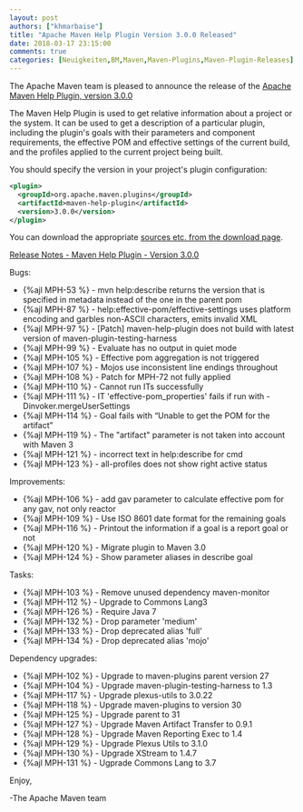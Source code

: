 ```yaml
---
layout: post
authors: ["khmarbaise"]
title: "Apache Maven Help Plugin Version 3.0.0 Released"
date: 2018-03-17 23:15:00
comments: true
categories: [Neuigkeiten,BM,Maven,Maven-Plugins,Maven-Plugin-Releases]
---
```

The Apache Maven team is pleased to announce the release of the 
[Apache Maven Help Plugin, version 3.0.0](http://maven.apache.org/plugins/maven-help-plugin/)

The Maven Help Plugin is used to get relative information about a project or
the system. It can be used to get a description of a particular plugin,
including the plugin's goals with their parameters and component requirements,
the effective POM and effective settings of the current build, and the profiles
applied to the current project being built.

You should specify the version in your project's plugin configuration:

``` xml
<plugin>
  <groupId>org.apache.maven.plugins</groupId>
  <artifactId>maven-help-plugin</artifactId>
  <version>3.0.0</version>
</plugin>
```

You can download the appropriate [sources etc. from the download page](https://maven.apache.org/plugins/maven-help-plugin/download.cgi).
 

<!-- more -->

[Release Notes - Maven Help Plugin - Version 3.0.0](https://issues.apache.org/jira/secure/ReleaseNote.jspa?projectId=12317522&version=12330788)

Bugs:

 * {%ajl MPH-53 %} - mvn help:describe returns the version that is specified in metadata instead of  the one in the parent pom
 * {%ajl MPH-87 %} - help:effective-pom/effective-settings uses platform encoding and garbles non-ASCII characters, emits invalid XML
 * {%ajl MPH-97 %} - [Patch] maven-help-plugin does not build with latest version of maven-plugin-testing-harness
 * {%ajl MPH-99 %} - Evaluate has no output in quiet mode
 * {%ajl MPH-105 %} - Effective pom aggregation is not triggered
 * {%ajl MPH-107 %} - Mojos use inconsistent line endings throughout
 * {%ajl MPH-108 %} - Patch for MPH-72 not fully applied
 * {%ajl MPH-110 %} - Cannot run ITs successfully
 * {%ajl MPH-111 %} - IT 'effective-pom_properties' fails if run with -Dinvoker.mergeUserSettings
 * {%ajl MPH-114 %} - Goal fails with “Unable to get the POM for the artifact”
 * {%ajl MPH-119 %} - The "artifact" parameter is not taken into account with Maven 3
 * {%ajl MPH-121 %} - incorrect text in help:describe for cmd
 * {%ajl MPH-123 %} - all-profiles does not show right active status

Improvements:

 * {%ajl MPH-106 %} - add gav parameter to calculate effective pom for any gav, not only reactor
 * {%ajl MPH-109 %} - Use ISO 8601 date format for the remaining goals
 * {%ajl MPH-116 %} - Printout the information if a goal is a report goal or not
 * {%ajl MPH-120 %} - Migrate plugin to Maven 3.0
 * {%ajl MPH-124 %} - Show parameter aliases in describe goal

Tasks:

 * {%ajl MPH-103 %} - Remove unused dependency maven-monitor
 * {%ajl MPH-112 %} - Upgrade to Commons Lang3
 * {%ajl MPH-126 %} - Require Java 7
 * {%ajl MPH-132 %} - Drop parameter 'medium'
 * {%ajl MPH-133 %} - Drop deprecated alias 'full'
 * {%ajl MPH-134 %} - Drop deprecated alias 'mojo'

Dependency upgrades:

 * {%ajl MPH-102 %} - Upgrade to maven-plugins parent version 27
 * {%ajl MPH-104 %} - Upgrade maven-plugin-testing-harness to 1.3
 * {%ajl MPH-117 %} - Upgrade plexus-utils to 3.0.22
 * {%ajl MPH-118 %} - Upgrade maven-plugins to version 30
 * {%ajl MPH-125 %} - Upgrade parent to 31
 * {%ajl MPH-127 %} - Upgrade Maven  Artifact Transfer to 0.9.1
 * {%ajl MPH-128 %} - Upgrade Maven Reporting Exec to 1.4
 * {%ajl MPH-129 %} - Upgrade Plexus Utils to 3.1.0
 * {%ajl MPH-130 %} - Upgrade XStream to 1.4.7
 * {%ajl MPH-131 %} - Ugprade Commons Lang to 3.7


Enjoy,

-The Apache Maven team

